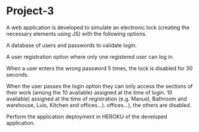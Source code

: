 # Project-3

A web application is developed to simulate an electronic lock (creating the necessary elements using JS) with the following options.

A database of users and passwords to validate login.

A user registration option where only one registered user can log in.

When a user enters the wrong password 5 times, the lock is disabled for 30 seconds. 

When the user passes the login option they can only access the sections of their work (among the 10 available) assigned at the time of login. 10 available) assigned at the time of registration (e.g. Manuel, Bathroom and warehouse, Luis, Kitchen and offices...). offices...), the others are disabled.

Perform the application deployment in HEROKU of the developed application.
